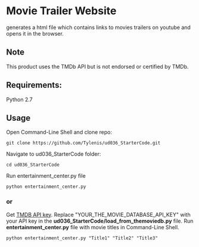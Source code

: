 # Movie Trailer Website
generates a html file  which contains links to movies trailers on youtube and opens it in the browser.

## Note
This product uses the TMDb API but is not endorsed or certified by TMDb.

## Requirements:
Python 2.7

## Usage
Open Command-Line Shell and clone repo:
```
git clone https://github.com/Tylenis/ud036_StarterCode.git
```
Navigate to ud036_StarterCode folder:
```
cd ud036_StarterCode
```
Run entertainment_center.py file
```
python entertainment_center.py
```
### or
Get [TMDB API key](https://www.themoviedb.org/).
Replace "YOUR_THE_MOVIE_DATABASE_API_KEY" with your API key in the **ud036_StarterCode/load_from_themoviedb.py** file.
Run **entertainment_center.py** file with movie titles in Command-Line Shell.
```
python entertainment_center.py "Title1" "Title2" "Title3"


